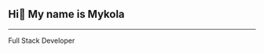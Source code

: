 ## Hi👋 My name is Mykola
---------------------------
Full Stack Developer

<div>
  <a
  <img src="https://res.cloudinary.com/dzjmswzgp/image/upload/v1735221106/Group_68_x0ckbu.png"/>
</div>

